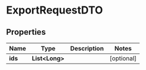 # ExportRequestDTO

## Properties
Name | Type | Description | Notes
------------ | ------------- | ------------- | -------------
**ids** | **List&lt;Long&gt;** |  |  [optional]
